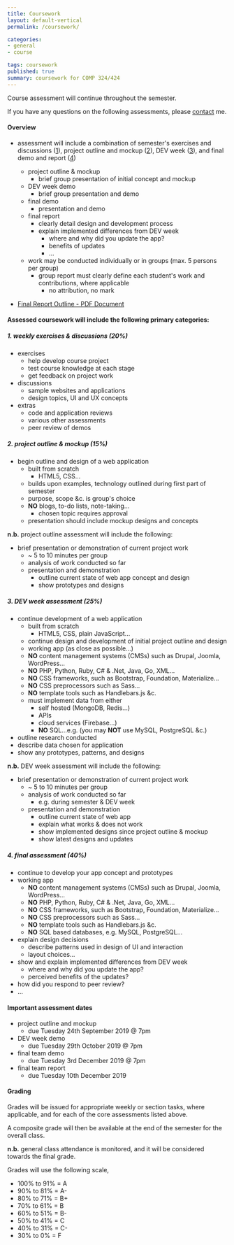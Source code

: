 ```yaml
---
title: Coursework
layout: default-vertical
permalink: /coursework/

categories:
- general
- course

tags: coursework
published: true
summary: coursework for COMP 324/424
---
```


Course assessment will continue throughout the semester.

If you have any questions on the following assessments, please [contact](/contact) me.

#### Overview

* assessment will include a combination of semester's exercises and discussions ([1](#assessment1)), project outline and mockup ([2](#assessment2)), DEV week ([3](#assessment3)), and final demo and report ([4](#assessment4))
  * project outline & mockup
    * brief group presentation of initial concept and mockup
  * DEV week demo
    * brief group presentation and demo
  * final demo
    * presentation and demo
  * final report
    * clearly detail design and development process
    * explain implemented differences from DEV week
      * where and why did you update the app?
      * benefits of updates
      * ...
  * work may be conducted individually or in groups (max. 5 persons per group)
    * group report must clearly define each student's work and contributions, where applicable
      * no attribution, no mark

* [Final Report Outline - PDF Document](/assets/docs/extras/2019/comp424-final-report-outline-2019.pdf)

#### Assessed coursework will include the following primary categories:

<a id="assessment1"></a>

##### 1. weekly exercises & discussions (20%)

* exercises
  * help develop course project
  * test course knowledge at each stage
  * get feedback on project work
* discussions
  * sample websites and applications
  * design topics, UI and UX concepts
* extras
  * code and application reviews
  * various other assessments
  * peer review of demos

<a id="assessment2"></a>

##### 2. project outline & mockup (15%)

* begin outline and design of a web application
  * built from scratch
    * HTML5, CSS...
  * builds upon examples, technology outlined during first part of semester
  * purpose, scope &c. is group's choice
  * **NO** blogs, to-do lists, note-taking...
    * chosen topic requires approval
  * presentation should include mockup designs and concepts

**n.b.** project outline assessment will include the following:

* brief presentation or demonstration of current project work
  * ~ 5 to 10 minutes per group
  * analysis of work conducted so far
  * presentation and demonstration
    * outline current state of web app concept and design
    * show prototypes and designs

<a id="assessment3"></a>

##### 3. DEV week assessment (25%)

* continue development of a web application
  * built from scratch
    * HTML5, CSS, plain JavaScript...
  * continue design and development of initial project outline and design
  * working app (as close as possible...)
  * **NO** content management systems (CMSs) such as Drupal, Joomla, WordPress...
  * **NO** PHP, Python, Ruby, C# & .Net, Java, Go, XML...
  * **NO** CSS frameworks, such as Bootstrap, Foundation, Materialize...
  * **NO** CSS preprocessors such as Sass...
  * **NO** template tools such as Handlebars.js &c.
  * must implement data from either
      * self hosted (MongoDB, Redis...)
      * APIs
      * cloud services (Firebase...)
      * **NO** SQL...e.g. (you may **NOT** use MySQL, PostgreSQL &c.)
* outline research conducted
* describe data chosen for application
* show any prototypes, patterns, and designs

**n.b.** DEV week assessment will include the following:

* brief presentation or demonstration of current project work
  * ~ 5 to 10 minutes per group
  * analysis of work conducted so far
    * e.g. during semester & DEV week
  * presentation and demonstration
    * outline current state of web app
    * explain what works & does not work
    * show implemented designs since project outline & mockup
    * show latest designs and updates

<a id="assessment4"></a>

##### 4. final assessment (40%)

* continue to develop your app concept and prototypes
* working app
  * **NO** content management systems (CMSs) such as Drupal, Joomla, WordPress...
  * **NO** PHP, Python, Ruby, C# & .Net, Java, Go, XML...
  * **NO** CSS frameworks, such as Bootstrap, Foundation, Materialize...
  * **NO** CSS preprocessors such as Sass...
  * **NO** template tools such as Handlebars.js &c.
  * **NO** SQL based databases, e.g. MySQL, PostgreSQL...
* explain design decisions
  * describe patterns used in design of UI and interaction
  * layout choices...
* show and explain implemented differences from DEV week
  * where and why did you update the app?
  * perceived benefits of the updates?
* how did you respond to peer review?
* ...

#### Important assessment dates

* project outline and mockup
  * due Tuesday 24th September 2019 @ 7pm
* DEV week demo
  * due Tuesday 29th October 2019 @ 7pm
* final team demo
  * due Tuesday 3rd December 2019 @ 7pm
* final team report
  * due Tuesday 10th December 2019

#### Grading

Grades will be issued for appropriate weekly or section tasks, where applicable, and for each of the core assessments listed above.

A composite grade will then be available at the end of the semester for the overall class.

**n.b.** general class attendance is monitored, and it will be considered towards the final grade.

Grades will use the following scale,

  * 100% to 91% = A
  * 90% to 81%  = A-
  * 80% to 71%  = B+
  * 70% to 61%  = B
  * 60% to 51%  = B-
  * 50% to 41%  = C
  * 40% to 31%  = C-
  * 30% to 0%   = F
